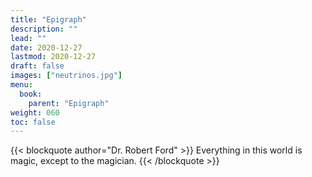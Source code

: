 ```yaml
---
title: "Epigraph"
description: ""
lead: ""
date: 2020-12-27
lastmod: 2020-12-27
draft: false
images: ["neutrinos.jpg"]
menu:
  book:
    parent: "Epigraph"
weight: 060
toc: false
---
```







{{< blockquote author="Dr. Robert Ford" >}}
  Everything in this world is magic, except to the magician.
{{< /blockquote >}}
